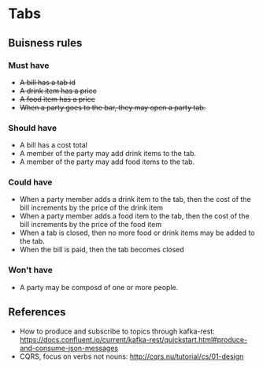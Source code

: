 # Tabs

## Buisness rules

### Must have

* ~~A bill has a tab id~~
* ~~A drink item has a price~~
* ~~A food item has a price~~
* ~~When a party goes to the bar, they may open a party tab.~~

### Should have

* A bill has a cost total
* A member of the party may add drink items to the tab.
* A member of the party may add food items to the tab.

### Could have

* When a party member adds a drink item to the tab, then the cost of the bill increments by the price of the drink item
* When a party member adds a food item to the tab, then the cost of the bill increments by the price of the food item
* When a tab is closed, then no more food or drink items may be added to the tab.
* When the bill is paid, then the tab becomes closed


### Won't have

* A party may be composd of one or more people.

## References

* How to produce and subscribe to topics through kafka-rest: https://docs.confluent.io/current/kafka-rest/quickstart.html#produce-and-consume-json-messages
* CQRS, focus on verbs not nouns: http://cqrs.nu/tutorial/cs/01-design
